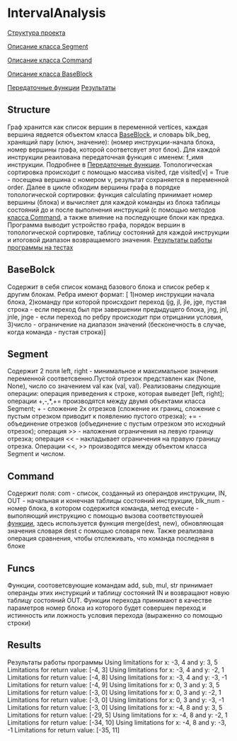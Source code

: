 # IntervalAnalysis
[Структура проекта](#structure)

[Описание класса Segment](#segment)

[Описание класса Command](#command)

[Описание класса BaseBlock](#baseblock)

[Передаточные функции](#funcs)
[Результаты](#results)
## Structure
Граф хранится как список вершин в переменной vertices, каждая вершина явдяется объектом класса [BaseBlock](#baseblock), и словарь blk_beg, хранящий пару (ключ, значение): (номер инструкции-начала блока, номер вершины графа, которой соответсвует этот блок). Для каждой инструкции реаилована передаточная функция с именем: f_имя инструкции. Подробнее в [Передаточные функции](#funcs). Топологическая сортировка происходит с помощью массива visited, где visited[v] = True - посещена вершина с номером v, результат сохраняется в переменной order. Далее в цикле обходим вершины графа в порядке топологической сортировки: функция calculating принимает номер вершины (блока) и вычисляет для каждой команды из блока таблицы состояний до и после выполнения инструкций (с помощью методов [класса Command](#command), а также влияние на последующие блоки как предка. Программа выводит устройство графа, порядок вершин в топологической сортировке, таблицу состояний для каждой инструкции и итоговой диапазон возвращаемого значения. [Результаты работы программы на тестах](#results)
## BaseBolck
Содержит в себя список команд базового блока и список ребер к другим блокам. Ребра имеют формат: [
1)номер инструкции начала блока,  2)команду  при которой происхдоит переход (jg, jl, jle, jge, пустая строка - если переход был при завершении предыдущего блока, jng, jnl, jnle, jnge - если переход по ребру происходит при отрицании условия,  3)число - ограничение на  диапазон значений (бесконечность в случае, когда команда - пустая строка)]
## Segment
Содержит 2 поля left, right - минимальное и максимальное значения переменной соответсвенно.Пустой отрезок представлен как (None, None), число со значением val как (val, val).
Реализованы следующие операции: операция приведения к строке, которая выведет [left, right]; операции +,-,*,+= производятся между двумя объектами класса Segment; + - сложение 2х отрезков (сложение их границ, сложение с пустым отрезком приводит к появлению пустого отрезка); += - объединение отрезков (объединение с пустым отрезком это исходный отрезок); операция >> - наложения ограничения на левую границу отрезка; операция << - накладывает ограничения на правую границу отрезка. Операции <<, >> производятся между объектом класса Segment и числом.
## Command
Содержит поля: com - список, созданный из операндов инструкции, IN, OUT - начальная и конечная таблицы состояний инструкции, blk_num - номер блока, в котором содержится команда, метод execute - выполяющий инструкцию с помощью вызова соответствуюшей [функции](#funcs), здесь используется функция merge(dest, new), обновляющая значения словаря dest с помощью словаря new. Также реализвана операция сравнения, чтобы отслеживать, что команда последняя в блоке
## Funcs
Функции, соотоветсвующие командам add, sub, mul, str принимает операнды этих инстуркций и таблицу состояний IN и возвращают новую таблицу состояний OUT. Функции перехода принимают в качестве параметров номер блока из которого будет совершен переход и истинность или ложность условия перехода (выраженно со помощью строки)
## Results
Результаты работы программы
Using limitations for x: -3, 4 and y: 3, 5
Limitations for return value: [-4, 3]
Using limitations for x: -3, 4 and y: -2, 1
Limitations for return value: [-4, 8]
Using limitations for x: -3, 4 and y: -3, -1
Limitations for return value: [-4, 9]
Using limitations for x: 0, 3 and y: 3, 5
Limitations for return value: [-3, 0]
Using limitations for x: 0, 3 and y: -2, 1
Limitations for return value: [-3, 0]
Using limitations for x: 0, 3 and y: -3, -1
Limitations for return value: [-3, 0]
Using limitations for x: -4, 8 and y: 3, 5
Limitations for return value: [-29, 5]
Using limitations for x: -4, 8 and y: -2, 1
Limitations for return value: [-34, 10]
Using limitations for x: -4, 8 and y: -3, -1
Limitations for return value: [-35, 11]
